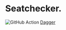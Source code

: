 # Seatchecker.

![GitHub Action](https://github.com/Cupprum/seatchecker/actions/workflows/dagger.yml/badge.svg?branch=main)
[Dagger](https://dagger.cloud/Cupprum/traces)